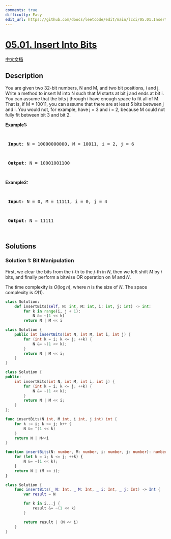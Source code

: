```yaml
---
comments: true
difficulty: Easy
edit_url: https://github.com/doocs/leetcode/edit/main/lcci/05.01.Insert%20Into%20Bits/README_EN.md
---
```


<!-- problem:start -->

# [05.01. Insert Into Bits](https://leetcode.cn/problems/insert-into-bits-lcci)

[中文文档](/lcci/05.01.Insert%20Into%20Bits/README.md)

## Description

<!-- description:start -->

<p>You are given two 32-bit numbers, N and M, and two bit positions, i and j. Write a method to insert M into N such that M starts at bit j and ends at bit i. You can assume that the bits j through i have enough space to fit all of M. That is, if M = 10011, you can assume that there are at least 5 bits between j and i. You would not, for example, have j = 3 and i = 2, because M could not fully fit between bit 3 and bit 2.</p>
<p><strong>Example1:</strong></p>
<pre>

<strong> Input</strong>: N = 10000000000, M = 10011, i = 2, j = 6

<strong> Output</strong>: N = 10001001100

</pre>
<p><strong>Example2:</strong></p>
<pre>

<strong> Input</strong>: N = 0, M = 11111, i = 0, j = 4

<strong> Output</strong>: N = 11111

</pre>

<!-- description:end -->

## Solutions

<!-- solution:start -->

### Solution 1: Bit Manipulation

First, we clear the bits from the $i$-th to the $j$-th in $N$, then we left shift $M$ by $i$ bits, and finally perform a bitwise OR operation on $M$ and $N$.

The time complexity is $O(\log n)$, where $n$ is the size of $N$. The space complexity is $O(1)$.

<!-- tabs:start -->

```python
class Solution:
    def insertBits(self, N: int, M: int, i: int, j: int) -> int:
        for k in range(i, j + 1):
            N &= ~(1 << k)
        return N | M << i
```

```java
class Solution {
    public int insertBits(int N, int M, int i, int j) {
        for (int k = i; k <= j; ++k) {
            N &= ~(1 << k);
        }
        return N | M << i;
    }
}
```

```cpp
class Solution {
public:
    int insertBits(int N, int M, int i, int j) {
        for (int k = i; k <= j; ++k) {
            N &= ~(1 << k);
        }
        return N | M << i;
    }
};
```

```go
func insertBits(N int, M int, i int, j int) int {
	for k := i; k <= j; k++ {
		N &= ^(1 << k)
	}
	return N | M<<i
}
```

```ts
function insertBits(N: number, M: number, i: number, j: number): number {
    for (let k = i; k <= j; ++k) {
        N &= ~(1 << k);
    }
    return N | (M << i);
}
```

```swift
class Solution {
    func insertBits(_ N: Int, _ M: Int, _ i: Int, _ j: Int) -> Int {
        var result = N

        for k in i...j {
            result &= ~(1 << k)
        }

        return result | (M << i)
    }
}
```

<!-- tabs:end -->

<!-- solution:end -->

<!-- problem:end -->
